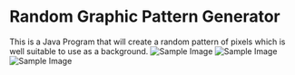 # Random Graphic Pattern Generator
This is a Java Program that will create a random pattern of pixels which is well suitable to use as a background.
![Sample Image](https://raw.githubusercontent.com/MartyMiniac/RandomGraphicPattern/master/SampleImage/sample1.png)
![Sample Image](https://raw.githubusercontent.com/MartyMiniac/RandomGraphicPattern/master/SampleImage/sample2.png)
![Sample Image](https://raw.githubusercontent.com/MartyMiniac/RandomGraphicPattern/master/SampleImage/sample3.png)
